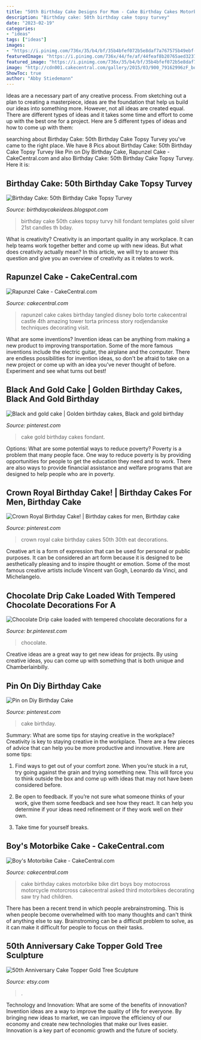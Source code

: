 ```yaml
---
title: "50th Birthday Cake Designs For Mom - Cake Birthday Cakes Motorbike Bike Dirt Boys Boy Motocross Motorcycle Motorcross Cakecentral Asked Third Motorbikes Decorating Saw Try Had Children"
description: "Birthday cake: 50th birthday cake topsy turvey"
date: "2023-02-19"
categories:
- "ideas"
tags: ["ideas"]
images:
- "https://i.pinimg.com/736x/35/b4/bf/35b4bfef072b5e8daf7a767575b49ebf--crown-royal-eat-cake.jpg"
featuredImage: "https://i.pinimg.com/736x/44/fe/af/44feaf8b20765aed32378664fbb4c27b.jpg"
featured_image: "https://i.pinimg.com/736x/35/b4/bf/35b4bfef072b5e8daf7a767575b49ebf--crown-royal-eat-cake.jpg"
image: "http://cdn001.cakecentral.com/gallery/2015/03/900_79162996zF_boys-motorbike-cake.jpg"
ShowToc: true
author: "Abby Stiedemann"
---
```



Ideas are a necessary part of any creative process. From sketching out a plan to creating a masterpiece, ideas are the foundation that help us build our ideas into something more. However, not all ideas are created equal. There are different types of ideas and it takes some time and effort to come up with the best one for a project. Here are 5 different types of ideas and how to come up with them: 

	

		
searching about Birthday Cake: 50th Birthday Cake Topsy Turvey you've came to the right place. We have 8 Pics about Birthday Cake: 50th Birthday Cake Topsy Turvey like Pin on Diy Birthday Cake, Rapunzel Cake - CakeCentral.com and also Birthday Cake: 50th Birthday Cake Topsy Turvey. Here it is:
		
    
## Birthday Cake: 50th Birthday Cake Topsy Turvey

<img loading=lazy src="http://3.bp.blogspot.com/-EZFrgzyGIKY/T3qVo-ufckI/AAAAAAAAGMs/F2wDwLYOYhM/s1600/black-white-50-birhtday-cake.jpg" onerror="this.onerror=null;this.src='https://tse2.mm.bing.net/th?id=OIP.l410IMAU7PXrFbRCINMT9gAAAA&amp;pid=15.1';" alt="Birthday Cake: 50th Birthday Cake Topsy Turvey">

_Source: birthdaycakeideas.blogspot.com_

>birthday cake 50th cakes topsy turvy hill fondant templates gold silver 21st candles th bday. 

	

What is creativity?
Creativity is an important quality in any workplace. It can help teams work together better and come up with new ideas. But what does creativity actually mean? In this article, we will try to answer this question and give you an overview of creativity as it relates to work.

    
## Rapunzel Cake - CakeCentral.com

<img loading=lazy src="https://cdn001.cakecentral.com/gallery/2015/03/900_9082843Z9X_rapunzel-cake.jpg" onerror="this.onerror=null;this.src='https://tse2.mm.bing.net/th?id=OIP.5y9STG35EldUDl425QaWBQHaLm&amp;pid=15.1';" alt="Rapunzel Cake - CakeCentral.com">

_Source: cakecentral.com_

>rapunzel cake cakes birthday tangled disney bolo torte cakecentral castle 4th amazing tower torta princess story rodjendanske techniques decorating visit. 

	

What are some inventions?
Invention ideas can be anything from making a new product to improving transportation. Some of the more famous inventions include the electric guitar, the airplane and the computer. There are endless possibilities for invention ideas, so don't be afraid to take on a new project or come up with an idea you've never thought of before. Experiment and see what turns out best!

    
## Black And Gold Cake | Golden Birthday Cakes, Black And Gold Birthday

<img loading=lazy src="https://i.pinimg.com/736x/3f/f0/85/3ff0851f4a540a872b057a444587f431--birthday-cake-fondant-woman-th-birthday-cakes-women.jpg" onerror="this.onerror=null;this.src='https://tse1.mm.bing.net/th?id=OIP.ndpVVlKZYlxymrn5VTEmugHaJ3&amp;pid=15.1';" alt="Black and gold cake | Golden birthday cakes, Black and gold birthday">

_Source: pinterest.com_

>cake gold birthday cakes fondant. 

	

Options: What are some potential ways to reduce poverty?
Poverty is a problem that many people face. One way to reduce poverty is by providing opportunities for people to get the education they need and to work. There are also ways to provide financial assistance and welfare programs that are designed to help people who are in poverty.

    
## Crown Royal Birthday Cake! | Birthday Cakes For Men, Birthday Cake

<img loading=lazy src="https://i.pinimg.com/736x/35/b4/bf/35b4bfef072b5e8daf7a767575b49ebf--crown-royal-eat-cake.jpg" onerror="this.onerror=null;this.src='https://tse4.mm.bing.net/th?id=OIP.BrVzO291-dwlRzzgdMCeeQHaJ7&amp;pid=15.1';" alt="Crown Royal Birthday Cake! | Birthday cakes for men, Birthday cake">

_Source: pinterest.com_

>crown royal cake birthday cakes 50th 30th eat decorations. 

	

Creative art is a form of expression that can be used for personal or public purposes. It can be considered an art form because it is designed to be aesthetically pleasing and to inspire thought or emotion. Some of the most famous creative artists include Vincent van Gogh, Leonardo da Vinci, and Michelangelo.

    
## Chocolate Drip Cake Loaded With Tempered Chocolate Decorations For A

<img loading=lazy src="https://i.pinimg.com/736x/44/fe/af/44feaf8b20765aed32378664fbb4c27b.jpg" onerror="this.onerror=null;this.src='https://tse2.mm.bing.net/th?id=OIP.Ai2qDyaNhtmUPPp_B8ARCwHaJ3&amp;pid=15.1';" alt="Chocolate Drip cake loaded with tempered chocolate decorations for a">

_Source: br.pinterest.com_

>chocolate. 

	

Creative ideas are a great way to get new ideas for projects. By using creative ideas, you can come up with something that is both unique and Chamberlainbilly.

    
## Pin On Diy Birthday Cake

<img loading=lazy src="https://i.pinimg.com/736x/30/75/b8/3075b82db37dd81e09a5775b4824bf8f.jpg" onerror="this.onerror=null;this.src='https://tse4.mm.bing.net/th?id=OIP.9dQNF9XpwkVtMliDBCy0LgHaJ3&amp;pid=15.1';" alt="Pin on Diy Birthday Cake">

_Source: pinterest.com_

>cake birthday. 

	

Summary: What are some tips for staying creative in the workplace?
Creativity is key to staying creative in the workplace. There are a few pieces of advice that can help you be more productive and innovative. Here are some tips:
1. Find ways to get out of your comfort zone. When you’re stuck in a rut, try going against the grain and trying something new. This will force you to think outside the box and come up with ideas that may not have been considered before.

2. Be open to feedback. If you’re not sure what someone thinks of your work, give them some feedback and see how they react. It can help you determine if your ideas need refinement or if they work well on their own.

3. Take time for yourself breaks.

    
## Boy&#039;s Motorbike Cake - CakeCentral.com

<img loading=lazy src="http://cdn001.cakecentral.com/gallery/2015/03/900_79162996zF_boys-motorbike-cake.jpg" onerror="this.onerror=null;this.src='https://tse4.mm.bing.net/th?id=OIP.V6JRYyY6o7xpMOgun9tl-AHaJ4&amp;pid=15.1';" alt="Boy&#039;s Motorbike Cake - CakeCentral.com">

_Source: cakecentral.com_

>cake birthday cakes motorbike bike dirt boys boy motocross motorcycle motorcross cakecentral asked third motorbikes decorating saw try had children. 

	

There has been a recent trend in which people arebrainstroming. This is when people become overwhelmed with too many thoughts and can't think of anything else to say. Brainstroming can be a difficult problem to solve, as it can make it difficult for people to focus on their tasks.

    
## 50th Anniversary Cake Topper Gold Tree Sculpture

<img loading=lazy src="https://img1.etsystatic.com/032/4/6302056/il_570xN.612502175_5txb.jpg" onerror="this.onerror=null;this.src='https://tse3.mm.bing.net/th?id=OIP.7eiZJoV2rFaDHnXcwRrGsgHaLH&amp;pid=15.1';" alt="50th Anniversary Cake Topper Gold Tree Sculpture">

_Source: etsy.com_

>. 

	

Technology and Innovation: What are some of the benefits of innovation?
Invention ideas are a way to improve the quality of life for everyone. By bringing new ideas to market, we can improve the efficiency of our economy and create new technologies that make our lives easier. Innovation is a key part of economic growth and the future of society.

